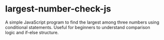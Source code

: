 # largest-number-check-js
A simple JavaScript program to find the largest among three numbers using conditional statements. Useful for beginners to understand comparison logic and if-else structure.
